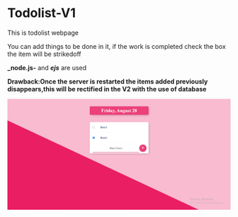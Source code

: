# Todolist-V1

This is todolist webpage

You can add things to be done in it, if the work is completed check the box the item will be strikedoff

**_node.js-** and **_ejs_** are used 

**Drawback:Once the server is restarted the items added previously disappears,this will be rectified in the V2 with the use of database**

<img src="Capture.png">
